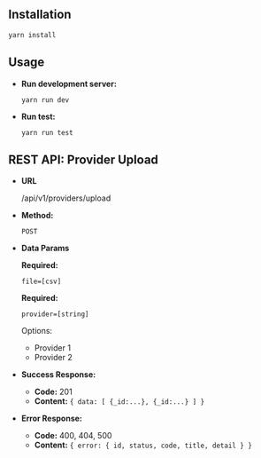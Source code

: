## Installation

`yarn install`

## Usage
  * **Run development server:**  

      `yarn run dev`

  * **Run test:**
  
    `yarn run test`

**REST API: Provider Upload**
----

* **URL**

  /api/v1/providers/upload

* **Method:**
  
  `POST`

* **Data Params**

   **Required:**
    
   `file=[csv]`

   **Required:**

   `provider=[string]`

   Options:
     * Provider 1
     * Provider 2  

* **Success Response:**
  
  * **Code:** 201  
  * **Content:** `{ data: [ {_id:...}, {_id:...} ] }`
 
* **Error Response:**

  * **Code:** 400, 404, 500 
  * **Content:** `{ error: { id, status, code, title, detail } }`
